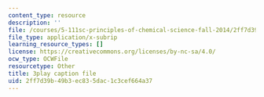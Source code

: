 ```yaml
---
content_type: resource
description: ''
file: /courses/5-111sc-principles-of-chemical-science-fall-2014/2ff7d39b49b3ec835dac1c3cef664a37_NIZFPnHtrBA.srt
file_type: application/x-subrip
learning_resource_types: []
license: https://creativecommons.org/licenses/by-nc-sa/4.0/
ocw_type: OCWFile
resourcetype: Other
title: 3play caption file
uid: 2ff7d39b-49b3-ec83-5dac-1c3cef664a37
---
```

